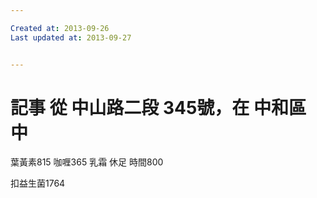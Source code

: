 ```yaml
---

Created at: 2013-09-26
Last updated at: 2013-09-27


---
```


# 記事 從 中山路二段 345號，在 中和區 中


葉黃素815
咖喱365
乳霜
休足 時間800

扣益生菌1764

